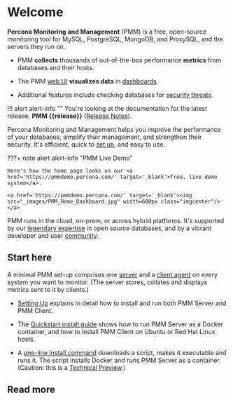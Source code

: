 # Welcome

**Percona Monitoring and Management** (PMM) is a free, open-source monitoring tool for MySQL, PostgreSQL, MongoDB, and ProxySQL, and the servers they run on.

- PMM **collects** thousands of out-of-the-box performance **metrics** from databases and their hosts.

- The PMM [web UI](using/interface.md) **visualizes data** in [dashboards](details/dashboards/).

- Additional features include checking databases for [security threats](using/platform/security-threat-tool.md).

!!! alert alert-info ""
    You're looking at the documentation for the latest release, **PMM {{release}}** ([Release Notes](release-notes/{{release}}.md)).

Percona Monitoring and Management helps you improve the performance of your databases, simplify their management, and strengthen their security. It's efficient, quick to [set up](setting-up/index.md), and easy to use.

???+ note alert alert-info "PMM Live Demo"

    Here's how the home page looks on our <a href='https://pmmdemo.percona.com/' target='_blank'>free, live demo system</a>.

    <a href='https://pmmdemo.percona.com/' target='_blank'><img src="_images/PMM_Home_Dashboard.jpg" width=600px class="imgcenter"/></a>

PMM runs in the cloud, on-prem, or across hybrid platforms. It's supported by our [legendary expertise][PERCONA_SERVICES] in open source databases, and by a vibrant developer and user [community].

## Start here

A minimal PMM set-up comprises one [server](details/architecture.md#pmm-server) and a [client agent](details/architecture.md#pmm-client) on every system you want to monitor. (The server stores, collates and displays metrics sent to it by clients.)

- [Setting Up] explains in detail how to install and run both PMM Server and PMM Client.

- The [Quickstart install guide] shows how to run PMM Server as a Docker container, and how to install PMM Client on Ubuntu or Red Hat Linux hosts.

- A [one-line install command] downloads a script, makes it executable and runs it. The script installs Docker and runs PMM Server as a container. (Caution: this is a [Technical Preview].)

## Read more

<!--

```plantuml format="svg_object" width="90%" height="90%"
@startmindmap ""
title Links to popular sections
skinparam svgLinkTarget _blank
skinparam defaultFontName Chivo
skinparam defaultFontSize 11
<style>
mindmapDiagram {
  node {
    ' Gap within nodes
    Padding 7
    ' Gap between nodes
    Margin 5
  }
}
</style>
' Absolute links - can be useful for exporting map as stand-alone image
' relative links make testing easier but must be changed for local vs hosting
!$base = "https://www.percona.com/doc/percona-monitoring-and-management/2.x"
+[#goldenrod] For Sys Admins <&star> <<admin>>
--_ [[$base/setting-up/ Setting up]]
--_ [[$base/how-to/configure.html How to configure]]
--_ [[$base/how-to/upgrade.html How to upgrade]]
--_ [[$base/details/commands/pmm-admin.html pmm-admin]]
--_ [[$base/details/architecture.html Architecture]]
++[#lightblue] For Users <&person> <<user>>
+++_ [[$base/using/interface.html User interface]]
+++_ [[$base/using/query-analytics.html Using Query Analytics]]
+++_ [[$base/using/alerting.html Using Integrated Alerting]]
+++_ [[$base/using/platform/index.html Using Percona Platform]]
+++_ [[$base/details/dashboards/ Dashboards reference]]
@endmindmap
```
-->



<!--

??? note alert alert-info "Full section map (click to show/hide)"

    ```plantuml format="svg_object" width="100%" height="100%"
    @startwbs ""
    skinparam svgLinkTarget _blank
    skinparam defaultFontName Chivo
    skinparam defaultFontSize 12
    <style>
    wbsDiagram {
      node {
        BackgroundColor #lightblue
        Padding 5
        Margin 5
        RoundCorner 15
      }
    }
    </style>
' Absolute links - can be useful for exporting map as stand-alone image
' relative links make testing easier but must be changed for local vs hosting' Hosted
!$base = "https://www.percona.com/doc/percona-monitoring-and-management/2.x"
+ <&home> [[$base/index.html Welcome]]
++ <&power-standby> [[$base/setting-up/ Setting up]]
--- <&heart> [[$base/setting-up/server/ Server]]
----_ [[$base/setting-up/server/docker.html Docker]]
----_ [[$base/setting-up/server/virtual-appliance.html Virtual\nAppliance]]
----_ [[$base/setting-up/server/aws.html AWS\nMarketplace]]
+++ <&laptop> [[$base/setting-up/client/ Client]]
++++_ [[$base/setting-up/client/mysql.html MySQL]]
++++_ [[$base/setting-up/client/percona-server.html Percona\nServer]]
++++_ [[$base/setting-up/client/mongodb.html MongoDB]]
++++_ [[$base/setting-up/client/postgresql.html PostgreSQL]]
++++_ [[$base/setting-up/client/proxysql.html ProxySQL]]
++++_ [[$base/setting-up/client/aws.html Amazon RDS]]
++++_ [[$base/setting-up/client/azure.html Microsoft Azure]]
++++_ [[$base/setting-up/client/google.html Google Cloud Platform]]
++++_ [[$base/setting-up/client/linux.html Linux]]
++++_ [[$base/setting-up/client/external.html External\nServices]]
++++_ [[$base/setting-up/client/haproxy.html HAProxy]]
++ <&wrench> [[$base/using/ Using]]
+++_ [[$base/using/interface.html User\ninterface]]
+++_ [[$base/using/alerting.html Integrated\nAlerting]]
+++_ [[$base/using/backup.html Backup and\nRestore]]
+++_ [[$base/using/query-analytics.html Query\nAnalytics]]
+++ [[$base/using/platform/index.html Percona\nPlatform]]
++++_ [[$base/using/platform/security-threat-tool.html Security\nThreat Tool]]
++ <&task> [[$base/how-to/ How to]]
+++_ [[$base/how-to/configure.html Configure]]
+++_ [[$base/how-to/upgrade.html Upgrade]]
+++_ [[$base/how-to/secure.html Secure]]
+++_ [[$base/how-to/optimize.html Optimize]]
+++_ [[$base/how-to/render-dashboard-images.html Render\ndashboard\nimages]]
+++_ [[$base/how-to/troubleshoot.html Troubleshoot]]
++ <&magnifying-glass> [[$base/details/ Details]]
+++_ [[$base/details/architecture.html Architecture]]
+++_ [[$base/details/interface.html User Interface\ncomponents]]
--- <&graph> [[$base/details/dashboards/ Dashboards]]
----_ [[$base/details/dashboards/index.html#insight Insight]]
----_ [[$base/details/dashboards/index.html#pmm PMM]]
----_ [[$base/details/dashboards/index.html#os-dashboards OS]]
----_ [[$base/details/dashboards/index.html#prometheus-dashboards Prometheus]]
----_ [[$base/details/dashboards/index.html#mysql-dashboards MySQL]]
----_ [[$base/details/dashboards/index.html#mongodb-dashboards MongoDB]]
----_ [[$base/details/dashboards/index.html#postgresql-dashboards PostgreSQL]]
----_ [[$base/details/dashboards/index.html#proxysql-dashboards ProxySQL]]
----_ [[$base/details/dashboards/index.html#ha-dashboards HA]]
+++ <&code> [[$base/details/commands/ Commands]]
++++_ [[$base/details/commands/pmm-admin.html pmm-admin]]
++++_ [[$base/details/commands/pmm-agent.html pmm-agent]]
+++_ [[$base/details/api.html API]]
+++_ [[$base/details/victoria-metrics.html VictoriaMetrics]]
+++_ [[$base/details/glossary.html Glossary]]
    @endwbs
    ```
-->


[PERCONA_SERVICES]: https://www.percona.com/services
[community]: https://www.percona.com/forums/questions-discussions/percona-monitoring-and-management
[Technical Preview]: details/glossary.md#technical-preview
[one-line install command]: setting-up/server/index.md#one-line-installer
[Setting Up]: setting-up/index.md
[Quickstart install guide]: https://www.percona.com/software/pmm/quickstart